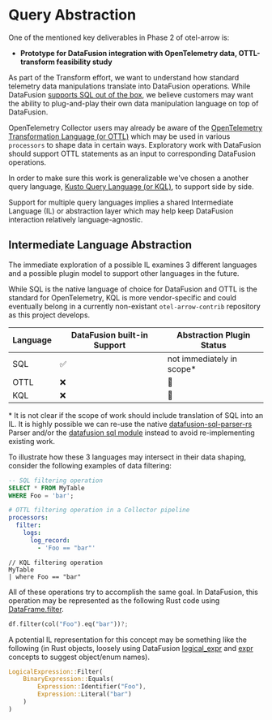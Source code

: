# Query Abstraction

One of the mentioned key deliverables in Phase 2 of otel-arrow is:

- **Prototype for DataFusion integration with OpenTelemetry data, OTTL-transform
  feasibility study**

As part of the Transform effort, we want to understand how standard telemetry
data manipulations translate into DataFusion operations. While DataFusion
[supports SQL out of the
box](https://datafusion.apache.org/user-guide/features.html), we believe
customers may want the ability to plug-and-play their own data manipulation
language on top of DataFusion.

OpenTelemetry Collector users may already be aware of the [OpenTelemetry
Transformation Language (or
OTTL)](https://github.com/open-telemetry/opentelemetry-collector-contrib/tree/main/pkg/ottl)
which may be used in various `processors` to shape data in certain ways.
Exploratory work with DataFusion should support OTTL statements as an input to
corresponding DataFusion operations.

In order to make sure this work is generalizable we've chosen a another query
language, [Kusto Query Language (or
KQL)](https://learn.microsoft.com/kusto/query/?view=microsoft-fabric), to
support side by side.

Support for multiple query languages implies a shared Intermediate Language (IL)
or abstraction layer which may help keep DataFusion interaction relatively
language-agnostic.

## Intermediate Language Abstraction

The immediate exploration of a possible IL examines 3 different languages and a
possible plugin model to support other languages in the future.

While SQL is the native language of choice for DataFusion and OTTL is the
standard for OpenTelemetry, KQL is more vendor-specific and could eventually
belong in a currently non-existant `otel-arrow-contrib` repository as this project develops.

| Language | DataFusion built-in Support | Abstraction Plugin Status |
|----------|-----------------------------|---------------------------|
| SQL      | :white_check_mark:          | not immediately in scope* |
| OTTL     | :x:                         | :construction:            |
| KQL      | :x:                         | :construction:            |

\* It is not clear if the scope of work should include translation of SQL into
an IL. It is highly possible we can re-use the native
[datafusion-sql-parser-rs](https://github.com/apache/datafusion-sqlparser-rs)
Parser and/or the [datafusion sql
module](https://github.com/apache/datafusion/tree/main/datafusion/sql) instead
to avoid re-implementing existing work.

To illustrate how these 3 languages may intersect in their data shaping,
consider the following examples of data filtering:

```sql
-- SQL filtering operation
SELECT * FROM MyTable
WHERE Foo = 'bar';
```

```yml
# OTTL filtering operation in a Collector pipeline
processors:
  filter:
    logs:
      log_record:
        - 'Foo == "bar"'
```

```kql
// KQL filtering operation
MyTable
| where Foo == "bar"
```

All of these operations try to accomplish the same goal. In DataFusion, this
operation may be represented as the following Rust code using
[DataFrame.filter](https://docs.rs/datafusion/latest/datafusion/dataframe/struct.DataFrame.html#method.filter).

```rust
df.filter(col("Foo").eq("bar"))?;
```

A potential IL representation for this concept may be something like the
following (in Rust objects, loosely using DataFusion
[logical_expr](https://docs.rs/datafusion/latest/datafusion/logical_expr/index.html)
and
[expr](https://docs.rs/datafusion/latest/datafusion/logical_expr/expr/index.html)
concepts to suggest object/enum names).

```rust
LogicalExpression::Filter(
    BinaryExpression::Equals(
        Expression::Identifier("Foo"),
        Expression::Literal("bar")
    )
)
```
